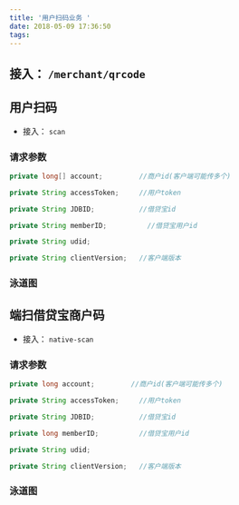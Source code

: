 ```yaml
---
title: '用户扫码业务 '
date: 2018-05-09 17:36:50
tags:
---
```


## 接入： `/merchant/qrcode`

## 用户扫码
- 接入： `scan`
### 请求参数
```java
private long[] account;         //商户id(客户端可能传多个)

private String accessToken;     //用户token

private String JDBID;           //借贷宝id

private String memberID;          //借贷宝用户id

private String udid;

private String clientVersion;   //客户端版本
```
### 泳道图

## 端扫借贷宝商户码
- 接入： `native-scan`
### 请求参数
```java
private long account;         //商户id(客户端可能传多个)

private String accessToken;     //用户token

private String JDBID;           //借贷宝id

private long memberID;          //借贷宝用户id

private String udid;

private String clientVersion;   //客户端版本
```
### 泳道图

